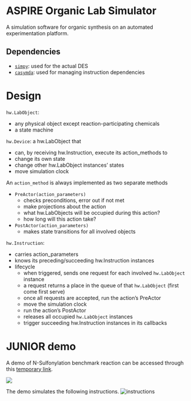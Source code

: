 # ASPIRE Organic Lab Simulator

A simulation software for organic synthesis on an automated experimentation platform.

## Dependencies
- [`simpy`](https://simpy.readthedocs.io/): used for the actual DES
- [`casymda`](https://github.com/fladdimir/casymda): used for managing instruction dependencies

# Design

`hw.LabObject`: 
- any physical object except reaction-participating chemicals
- a state machine

`hw.Device`: a hw.LabObject that
- can, by receiving hw.Instruction, execute its action_methods to
- change its own state
- change other hw.LabObject instances’ states
- move simulation clock

An `action_method` is always implemented as two separate methods
- `PreActor(action_parameters)`
  - checks preconditions, error out if not met
  - make projections about the action
  - what hw.LabObjects will be occupied during this action?
  - how long will this action take?
- `PostActor(action_parameters)`
  - makes state transitions for all involved objects

`hw.Instruction`: 
- carries action_parameters 
- knows its preceding/succeeding hw.Instruction instances 
- lifecycle
  - when triggered, sends one request for each involved `hw.LabObject` instance
  - a request returns a place in the queue of that `hw.LabObject` (first come first serve)
  - once all requests are accepted, run the action’s PreActor
  - move the simulation clock
  - run the action’s PostActor
  - releases all occupied `hw.LabObject` instances
  - trigger succeeding hw.Instruction instances in its callbacks

# JUNIOR demo

A demo of N-Sulfonylation benchmark reaction can be accessed 
through this [temporary link](http://18.217.155.203:8000/).

![](/home/qai/workplace/simulator-aspire-poc/sim_junior/sim_junior_dash.gif)

The demo simulates the following instructions.
![instructions](/home/qai/workplace/simulator-aspire-poc/sim_junior/sim_junior_instruction.drawio.png)



